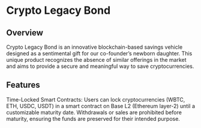 # Crypto Legacy Bond


## Overview
Crypto Legacy Bond is an innovative blockchain-based savings vehicle designed as a sentimental gift for our co-founder’s newborn daughter. This unique product recognizes the absence of similar offerings in the market and aims to provide a secure and meaningful way to save cryptocurrencies.

## Features
Time-Locked Smart Contracts: Users can lock cryptocurrencies (WBTC, ETH, USDC, USDT) in a smart contract on Base L2 (Ethereum layer-2) until a customizable maturity date. Withdrawals or sales are prohibited before maturity, ensuring the funds are preserved for their intended purpose.
